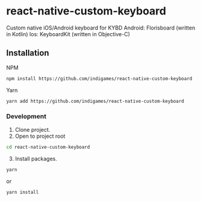 # react-native-custom-keyboard
Custom native iOS/Android keyboard for KYBD
Android: Florisboard (written in Kotlin)
Ios: KeyboardKit (written in Objective-C)

## Installation
NPM
```sh
npm install https://github.com/indigames/react-native-custom-keyboard
```

Yarn
```sh
yarn add https://github.com/indigames/react-native-custom-keyboard
```

### Development
1. Clone project.
2. Open to project root
```sh
cd react-native-custom-keyboard
```
3. Install packages.
```sh
yarn
```
or
```sh
yarn install 
```